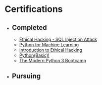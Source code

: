 # Certifications
- ## Completed
  - [Ethical Hacking - SQL Injection Attack](https://udemy-certificate.s3.amazonaws.com/pdf/UC-5ae89ee0-63cb-44ac-8c10-f41b9f775255.pdf)
  - [Python for Machine Learning](https://olympus1.greatlearning.in/course_certificate/DITPPKBN)
  - [Introduction to Ethical Hacking](https://olympus1.greatlearning.in/course_certificate/NGVJJNBQ)
  - [Python(Basic)!](https://www.hackerrank.com/certificates/67165025d901)
  - [The Modern Python 3 Bootcamp](https://udemy-certificate.s3.amazonaws.com/pdf/UC-2eed750b-7eac-4099-a39d-21e207ba95c1.pdf)
- ## Pursuing
  
